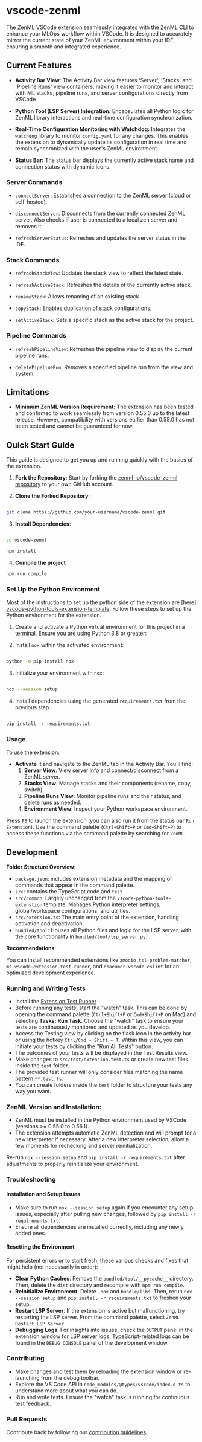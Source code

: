 # vscode-zenml

The ZenML VSCode extension seamlessly integrates with the ZenML CLI to enhance your MLOps workflow within VSCode. It is designed to accurately mirror the current state of your ZenML environment within your IDE, ensuring a smooth and integrated experience.

## Current Features

- **Activity Bar View**: The Activity Bar view features 'Server', 'Stacks' and 'Pipeline Runs' view containers, making it easier to monitor and interact with ML stacks, pipeline runs, and server configurations directly from VSCode.

- **Python Tool (LSP Server) Integration:** Encapsulates all Python logic for ZenML library interactions and real-time configuration synchronization.

- **Real-Time Configuration Monitoring with Watchdog:** Integrates the `watchdog` library to monitor `config.yaml` for any changes. This enables the extension to dynamically update its configuration in real time and remain synchronized with the user's ZenML environment.

- **Status Bar:** The status bar displays the currently active stack name and connection status with dynamic icons.

### Server Commands

- `connectServer`: Establishes a connection to the ZenML server (cloud or self-hosted).

- `disconnectServer`: Disconnects from the currently connected ZenML server. Also checks if user is connected to a local zen server and removes it.

- `refreshServerStatus`: Refreshes and updates the server status in the IDE.

### Stack Commands

- `refreshStackView`: Updates the stack view to reflect the latest state.

- `refreshActiveStack`: Refreshes the details of the currently active stack.

- `renameStack`: Allows renaming of an existing stack.

- `copyStack`: Enables duplication of stack configurations.

- `setActiveStack`: Sets a specific stack as the active stack for the project.

### Pipeline Commands

- `refreshPipelineView`: Refreshes the pipeline view to display the current pipeline runs.

- `deletePipelineRun`: Removes a specified pipeline run from the view and system.

## Limitations

- **Minimum ZenML Version Requirement:** The extension has been tested and confirmed to work seamlessly from version 0.55.0 up to the latest release. However, compatibility with versions earlier than 0.55.0 has not been tested and cannot be guaranteed for now.

## Quick Start Guide

This guide is designed to get you up and running quickly with the basics of the extension.

1. **Fork the Repository**: Start by forking the [zenml-io/vscode-zenml repository](https://github.com/zenml-io/vscode-zenml) to your own GitHub account.

2. **Clone the Forked Repository**:

```bash

git clone https://github.com/your-username/vscode-zenml.git

```

3. **Install Dependencies**:

```bash

cd vscode-zenml

npm install

```

4. **Compile the project**

```bash
npm run compile
```

### Set Up the Python Environment

Most of the instructions to set up the python side of the extension are [here] [vscode-python-tools-extension-template](https://github.com/microsoft/vscode-python-tools-extension-template?tab=readme-ov-file#getting-started). Follow these steps to set up the Python environment for the extension.

1. Create and activate a Python virtual environment for this project in a terminal. Ensure you are using Python 3.8 or greater:

2. Install `nox` within the activated environment:

```bash

python -m pip install nox

```

3. Initialize your environment with `nox`:

```sh

nox --session setup

```

4. Install dependencies using the generated `requirements.txt` from the previous step

```sh

pip install -r requirements.txt

```

### Usage

To use the extension:

- **Activate** it and navigate to the ZenML tab in the Activity Bar. You'll find:
  1. **Server View**: View server info and connect/disconnect from a ZenML server.
  2. **Stacks View**: Manage stacks and their components (rename, copy, switch).
  3. **Pipeline Runs View**: Monitor pipeline runs and their status, and delete runs as needed.
  4. **Environment View**: Inspect your Python workspace environment.

Press `F5` to launch the extension (you can also run it from the status bar `Run Extension`).
Use the command palette (`Ctrl+Shift+P` or `Cmd+Shift+P`) to access these functions via the command palette by searching for `ZenML`.

## Development

**Folder Structure Overview**:

- `package.json`: includes extension metadata and the mapping of commands that appear in the command palette.
- `src`: contains the TypeScript code and `test`
- `src/common`: Largely unchanged from the `vscode-python-tools-extenstion` template. Manages Python interpreter settings, global/workspace configurations, and utilities.
- `src/extension.ts`: The main entry point of the extension, handling activation and deactivation.
- `bundled/tool`: Houses all Python files and logic for the LSP server, with the core functionality in `bundled/tool/lsp_server.py`.

**Recommendations**:

You can install recommended extensions like `amodio.tsl-problem-matcher`, `ms-vscode.extension-test-runner`, and `dbaeumer.vscode-eslint` for an optimized development experience.

### Running and Writing Tests

- Install the [Extension Test Runner](https://marketplace.visualstudio.com/items?itemName=ms-vscode.extension-test-runner)
- Before running any tests, start the "watch" task. This can be done by opening the command palette (`Ctrl+Shift+P` or `Cmd+Shift+P` on Mac) and selecting **Tasks: Run Task**. Choose the "watch" task to ensure your tests are continuously monitored and updated as you develop.
- Access the Testing view by clicking on the flask icon in the activity bar or using the hotkey `Ctrl/Cmd + Shift + T`. Within this view, you can initiate your tests by clicking the "Run All Tests" button.
- The outcomes of your tests will be displayed in the Test Results view.
- Make changes to `src/test/extension.test.ts` or create new test files inside the `test` folder.
- The provided test runner will only consider files matching the name pattern `**.test.ts`.
- You can create folders inside the `test` folder to structure your tests any way you want.

### ZenML Version and Installation:

- ZenML must be installed in the Python environment used by VSCode (versions >= 0.55.0 to 0.56.1).
- The extension attempts automatic ZenML detection and will prompt for a new interpreter if necessary. After a new interpreter selection, allow a few moments for rechecking and server reinitialization.

Re-run `nox --session setup` and `pip install -r requirements.txt` after adjustments to properly reinitialize your environment.

### Troubleshooting

#### Installation and Setup Issues

- Make sure to run `nox --session setup` again if you encounter any setup issues, especially after pulling new changes, followed by `pip install -r requirements.txt`.
- Ensure all dependencies are installed correctly, including any newly added ones.

#### Resetting the Environment

For persistent errors or to start fresh, these various checks and fixes that might help (not necessarily in order):

- **Clear Python Caches**: Remove the `bundled/tool/__pycache__` directory. Then, delete the `dist` directory and recompile with `npm run compile`.
- **Reinitialize Environment**: Delete `.nox` and `bundle/libs`. Then, rerun `nox --session setup` and `pip install -r requirements.txt` to freshen your setup.
- **Restart LSP Server**: If the extension is active but malfunctioning, try restarting the LSP server. From the command palette, select `ZenML – Restart LSP Server`.
- **Debugging Logs**: For insights into issues, check the `OUTPUT` panel in the extension window for LSP server logs. TypeScript-related logs can be found in the `DEBUG CONSOLE` panel of the development window.

### Contributing

- Make changes and test them by reloading the extension window or re-launching from the debug toolbar.
- Explore the VS Code API in `node_modules/@types/vscode/index.d.ts` to understand more about what you can do.
- Run and write tests. Ensure the "watch" task is running for continuous test feedback.

### Pull Requests

Contribute back by following our [contribution guidelines](https://github.com/zenml-io/zenml/blob/main/CONTRIBUTING.md).
